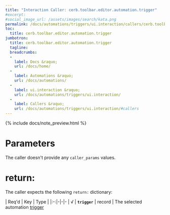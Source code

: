 ```yaml
---
title: "Interaction Caller: cerb.toolbar.editor.automation.trigger"
#excerpt: 
#social_image_url: /assets/images/search/kata.png
permalink: /docs/automations/triggers/ui.interaction/callers/cerb.toolbar.editor.automation.trigger/
toc:
  title: cerb.toolbar.editor.automation.trigger
jumbotron:
  title: cerb.toolbar.editor.automation.trigger
  tagline: 
  breadcrumbs:
  -
    label: Docs &raquo;
    url: /docs/home/
  -
    label: Automations &raquo;
    url: /docs/automations/
  -
    label: ui.interaction &raquo;
    url: /docs/automations/triggers/ui.interaction/
  -
    label: Callers &raquo;
    url: /docs/automations/triggers/ui.interaction/#callers
---
```


{% include docs/note_preview.html %}

# Parameters

The caller doesn't provide any `caller_params` values.

# return:

The caller expects the following `return:` dictionary:

| Req'd | Key | Type | 
|:-:|-|-|-
| √ | **`trigger`** | record | The selected automation [trigger](/docs/automations/#triggers)
